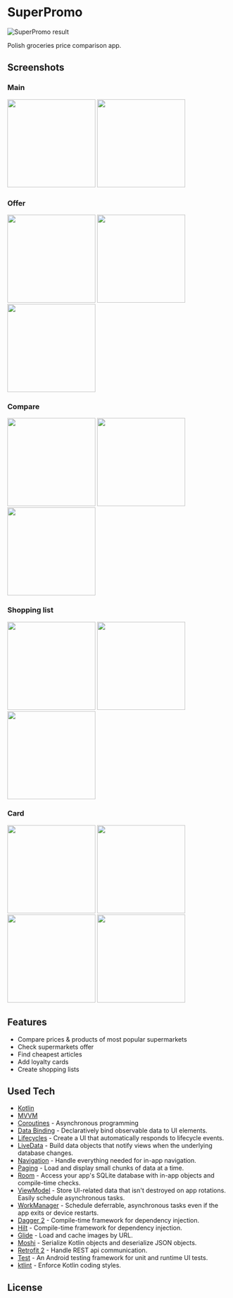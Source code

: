 # SuperPromo
![SuperPromo result](https://github.com/QArtur99/super-promo-android/workflows/Check/badge.svg)

Polish groceries price comparison app.

## Screenshots

### Main
<p float="left">
<img src="/screenshots/main/1.jpg" width="200">
<img src="/screenshots/main/2.jpg" width="200">
</p>

### Offer
<p float="left">
<img src="/screenshots/offer/1.jpg" width="200">
<img src="/screenshots/offer/2.jpg" width="200">
<img src="/screenshots/offer/3.jpg" width="200">
</p>

### Compare
<p float="left">
<img src="/screenshots/compare/1.jpg" width="200">
<img src="/screenshots/compare/2.jpg" width="200">
<img src="/screenshots/compare/3.jpg" width="200">
</p>

### Shopping list
<p float="left">
<img src="/screenshots/shopping/1.jpg" width="200">
<img src="/screenshots/shopping/2.jpg" width="200">
<img src="/screenshots/shopping/3.jpg" width="200">
</p>

### Card
<p float="left">
<img src="/screenshots/card/1.jpg" width="200">
<img src="/screenshots/card/2.jpg" width="200">
<img src="/screenshots/card/3.jpg" width="200">
<img src="/screenshots/card/4.jpg" width="200">
</p>


## Features
* Compare prices & products of most popular supermarkets
* Check supermarkets offer
* Find cheapest articles
* Add loyalty cards
* Create shopping lists


## Used Tech
* [Kotlin](https://kotlinlang.org/)
* [MVVM](https://developer.android.com/jetpack/docs/guide)
* [Coroutines](https://kotlinlang.org/docs/reference/coroutines-overview.html) - Asynchronous programming
* [Data Binding](https://developer.android.com/topic/libraries/data-binding/) - Declaratively bind observable data to UI elements.
* [Lifecycles](https://developer.android.com/topic/libraries/architecture/lifecycle) - Create a UI that automatically responds to lifecycle events.
* [LiveData](https://developer.android.com/topic/libraries/architecture/livedata) - Build data objects that notify views when the underlying database changes.
* [Navigation](https://developer.android.com/guide/navigation/) - Handle everything needed for in-app navigation.
* [Paging](https://developer.android.com/topic/libraries/architecture/paging/) - Load and display small chunks of data at a time.
* [Room](https://developer.android.com/topic/libraries/architecture/room) - Access your app's SQLite database with in-app objects and compile-time checks.
* [ViewModel](https://developer.android.com/topic/libraries/architecture/viewmodel) - Store UI-related data that isn't destroyed on app rotations. Easily schedule asynchronous tasks.
* [WorkManager](https://developer.android.com/topic/libraries/architecture/workmanager) - Schedule deferrable, asynchronous tasks even if the app exits or device restarts.
* [Dagger 2](https://github.com/google/dagger) - Compile-time framework for dependency injection.
* [Hilt](https://developer.android.com/training/dependency-injection/hilt-android) - Compile-time framework for dependency injection.
* [Glide](https://github.com/bumptech/glide) - Load and cache images by URL.
* [Moshi](https://github.com/square/moshi) - Serialize Kotlin objects and deserialize JSON objects.
* [Retrofit 2](https://github.com/square/retrofit) - Handle REST api communication.
* [Test](https://developer.android.com/training/testing/) - An Android testing framework for unit and runtime UI tests.
* [ktlint](https://ktlint.github.io/) - Enforce Kotlin coding styles.

## License

